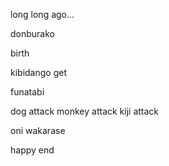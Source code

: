 long long ago...

donburako

birth

kibidango get

funatabi

dog attack
monkey attack
kiji attack

oni wakarase

happy end